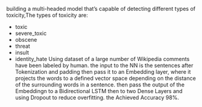 building a multi-headed model that’s capable of detecting different types of toxicity,The types of toxicity are:
- toxic
- severe_toxic
- obscene
- threat
- insult
- identity_hate 
Using dataset of a large number of Wikipedia comments have been labeled by human.
the input to the NN is the sentences after Tokenization and padding then pass it to an Embedding layer,
where it projects the words to a defined vector space depending on the distance of the surrounding words in a sentence. 
then pass the output of the Embeddingn to a Bidirectional LSTM then to two Dense Layers and using Dropout to reduce overfitting.
the Achieved Accuracy 98%.
